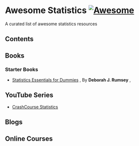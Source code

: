 # Awesome Statistics [![Awesome](https://awesome.re/badge-flat2.svg)](https://awesome.re)


A curated list of awesome statistics resources

## Contents

## Books

### Starter Books

- [Statistics Essentials for Dummies](https://www.wiley.com/en-ai/Statistics+Essentials+For+Dummies-p-9781119590231) , By **Deborah J. Rumsey** , 


## YouTube Series

- [CrashCourse Statistics](https://www.youtube.com/playlist?list=PL8dPuuaLjXtNM_Y-bUAhblSAdWRnmBUcr)

## Blogs

## Online Courses

